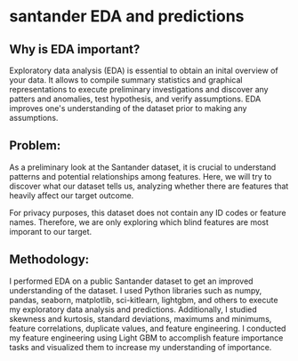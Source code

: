 # santander EDA and predictions

## Why is EDA important?

Exploratory data analysis (EDA) is essential to obtain an inital overview of your data. It allows to compile summary statistics and graphical representations to execute preliminary investigations and discover any patters and anomalies, test hypothesis, and verify assumptions. EDA improves one's understanding of the dataset prior to making any assumptions.

## Problem:

As a preliminary look at the Santander dataset, it is crucial to understand patterns and potential relationships among features. Here, we will try to discover what our dataset tells us, analyzing whether there are features that heavily affect our target outcome. 

For privacy purposes, this dataset does not contain any ID codes or feature names. Therefore, we are only exploring which blind features are most imporant to our target.

## Methodology:

I performed EDA on a public Santander dataset to get an improved understanding of the dataset. I used Python libraries such as numpy, pandas, seaborn, matplotlib, sci-kitlearn, lightgbm, and others to execute my exploratory data analysis and predictions. Additionally, I studied skewness and kurtosis, standard deviations, maximums and minimums, feature correlations, duplicate values, and feature engineering. I conducted my feature engineering using Light GBM to accomplish feature importance tasks and visualized them to increase my understanding of importance.
